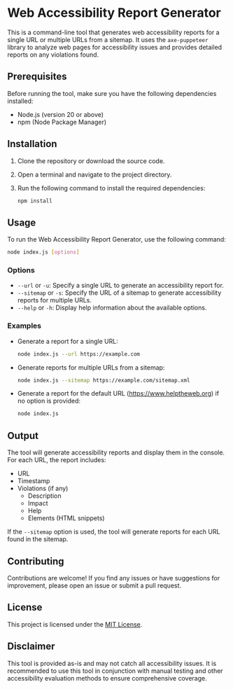# Web Accessibility Report Generator

This is a command-line tool that generates web accessibility reports for a single URL or multiple URLs from a sitemap. It uses the `axe-puppeteer` library to analyze web pages for accessibility issues and provides detailed reports on any violations found.

## Prerequisites

Before running the tool, make sure you have the following dependencies installed:

- Node.js (version 20 or above)
- npm (Node Package Manager)

## Installation

1. Clone the repository or download the source code.
2. Open a terminal and navigate to the project directory.
3. Run the following command to install the required dependencies:

   ```bash
   npm install
   ```

## Usage

To run the Web Accessibility Report Generator, use the following command:

```bash
node index.js [options]
```

### Options

- `--url` or `-u`: Specify a single URL to generate an accessibility report for.
- `--sitemap` or `-s`: Specify the URL of a sitemap to generate accessibility reports for multiple URLs.
- `--help` or `-h`: Display help information about the available options.

### Examples

- Generate a report for a single URL:

  ```bash
  node index.js --url https://example.com
  ```

- Generate reports for multiple URLs from a sitemap:

  ```bash
  node index.js --sitemap https://example.com/sitemap.xml
  ```

- Generate a report for the default URL (https://www.helptheweb.org) if no option is provided:

  ```bash
  node index.js
  ```

## Output

The tool will generate accessibility reports and display them in the console. For each URL, the report includes:

- URL
- Timestamp
- Violations (if any)
  - Description
  - Impact
  - Help
  - Elements (HTML snippets)

If the `--sitemap` option is used, the tool will generate reports for each URL found in the sitemap.

## Contributing

Contributions are welcome! If you find any issues or have suggestions for improvement, please open an issue or submit a pull request.

## License

This project is licensed under the [MIT License](LICENSE).

## Disclaimer

This tool is provided as-is and may not catch all accessibility issues. It is recommended to use this tool in conjunction with manual testing and other accessibility evaluation methods to ensure comprehensive coverage.
